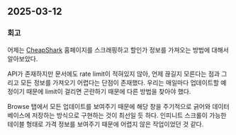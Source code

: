 ## 2025-03-12

### 회고

어제는 [CheapShark](https://www.cheapshark.com/) 홈페이지를 스크래핑하고 할인가 정보를 가져오는 방법에 대해서 알아보았다.

API가 존재하지만 문서에도 rate limit이 적혀있지 않아, 언제 끊길지 모른다는 점과 그리고 모든 정보를 가져오기 어렵다는 단점이 존재했다. 우리는 매일마다 업데이트할 예정이기 때문에 limit이 걸리면 곤란하기 때문에 다른 방법을 찾아야 했다.

Browse 탭에서 모든 업데이트를 보여주기 때문에 해당 창을 주기적으로 긁어와 데이터베이스에 저장하는 방식으로 구현하는 것이 최선일 듯 하다. 인피니트 스크롤이 가능한 테이블 형태로 가격 정보를 보여주기 때문에 어렵지 않은 작업이었던 것 같다.
